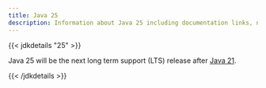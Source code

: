 ```yaml
---
title: Java 25
description: Information about Java 25 including documentation links, new APIs, added features and download options.
---
```


{{< jdkdetails "25" >}}

Java 25 will be the next long term support (LTS) release after [Java 21](../21).

{{< /jdkdetails >}}

